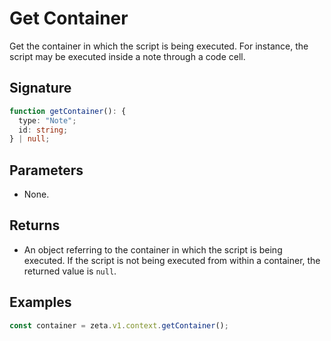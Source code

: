 # Get Container

Get the container in which the script is being executed. For instance, the script may be executed inside a note through a code cell.

## Signature

```TypeScript
function getContainer(): { 
  type: "Note";
  id: string;
} | null;
```

## Parameters

- None.

## Returns

- An object referring to the container in which the script is being executed. If the script is not being executed from within a container, the returned value is `null`.

## Examples

```TypeScript
const container = zeta.v1.context.getContainer();
```
